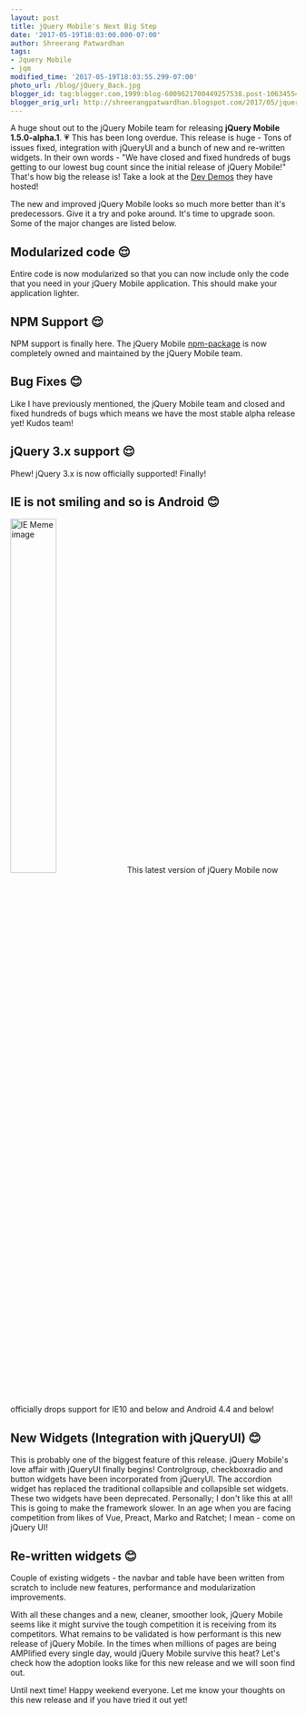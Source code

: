 ```yaml
---
layout: post
title: jQuery Mobile's Next Big Step
date: '2017-05-19T18:03:00.000-07:00'
author: Shreerang Patwardhan
tags:
- Jquery Mobile
- jqm
modified_time: '2017-05-19T18:03:55.299-07:00'
photo_url: /blog/jQuery_Back.jpg
blogger_id: tag:blogger.com,1999:blog-6009621700449257538.post-1063455475720760559
blogger_orig_url: http://shreerangpatwardhan.blogspot.com/2017/05/jquery-mobiles-next-big-step.html
---
```


A huge shout out to the jQuery Mobile team for releasing **jQuery Mobile 1.5.0-alpha.1**. 💗 This has been long overdue. This release is huge - Tons of issues fixed, integration with jQueryUI and a bunch of new and re-written widgets. In their own words - "We have closed and fixed hundreds of bugs getting to our lowest bug count since the initial release of jQuery Mobile!" That's how big the release is! Take a look at the [Dev Demos](http://demos.jquerymobile.com/1.5.0-alpha.1/) they have hosted!

The new and improved jQuery Mobile looks so much more better than it's predecessors. Give it a try and poke around. It's time to upgrade soon. Some of the major changes are listed below.

## Modularized code 😌
Entire code is now modularized so that you can now include only the code that you need in your jQuery Mobile application. This should make your application lighter.

## NPM Support 😌
NPM support is finally here. The jQuery Mobile [npm-package](https://www.npmjs.com/package/jquery-mobile) is now completely owned and maintained by the jQuery Mobile team.

## Bug Fixes 😊
Like I have previously mentioned, the jQuery Mobile team and closed and fixed hundreds of bugs which means we have the most stable alpha release yet! Kudos team!

## jQuery 3.x support 😌
Phew! jQuery 3.x is now officially supported! Finally!

## IE is not smiling and so is Android 😊
<img src="/blog/Sad_IE.jpg" alt="IE Meme image" style="width: 40%;" />
This latest version of jQuery Mobile now officially drops support for IE10 and below and Android 4.4 and below!

## New Widgets (Integration with jQueryUI) 😊
This is probably one of the biggest feature of this release. jQuery Mobile's love affair with jQueryUI finally begins! Controlgroup, checkboxradio and button widgets have been incorporated from jQueryUI. The accordion widget has replaced the traditional collapsible and collapsible set widgets. These two widgets have been deprecated. Personally; I don't like this at all! This is going to make the framework slower. In an age when you are facing competition from likes of Vue, Preact, Marko and Ratchet; I mean - come on jQuery UI!

## Re-written widgets 😊
Couple of existing widgets - the navbar and table have been written from scratch to include new features, performance and modularization improvements.

With all these changes and a new, cleaner, smoother look, jQuery Mobile seems like it might survive the tough competition it is receiving from its competitors. What remains to be validated is how performant is this new release of jQuery Mobile. In the times when millions of pages are being AMPlified every single day, would jQuery Mobile survive this heat? Let's check how the adoption looks like for this new release and we will soon find out.

Until next time! Happy weekend everyone. Let me know your thoughts on this new release and if you have tried it out yet!
